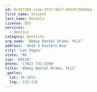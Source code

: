 ```yaml
---
id: 0c42720d-ca1e-472f-9627-8d3df25658ba
first_name: Vincent
last_name: Mendola
license: DDS
services:
  - dentist
category: Dentists
org_name: 'Abbey Dental Drake, PLLC'
address: '4416 S Eastern Ave'
city: 'Las Vegas'
state: 'NV '
zip: '89119'
phone: '(702) 731-5700'
title: 'Abbey Dental Drake, PLLC'
_geoloc:
  lat: 36.1653
  lng: -115.116
---
```

